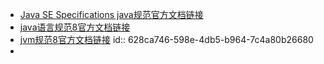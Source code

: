 - [Java SE Specifications java规范官方文档链接](https://docs.oracle.com/javase/specs/index.html)
- [java语言规范8官方文档链接](https://docs.oracle.com/javase/specs/jls/se8/html/index.html)
- [jvm规范8官方文档链接](https://docs.oracle.com/javase/specs/jvms/se8/html/index.html)
  id:: 628ca746-598e-4db5-b964-7c4a80b26680
-